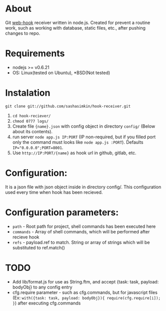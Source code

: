 About
===
Git [web-hook](https://help.github.com/articles/post-receive-hooks) receiver written in node.js.
Created for prevent a routine work, such as working with database, static files, etc., after pushing changes to repo.


Requirements
===
* nodejs >= v0.6.21
* OS: Linux(tested on Ubuntu), *BSD(Not tested)


Instalation
===
```
git clone git://github.com/sashasimkin/hook-receiver.git
```
1. `cd hook-reciever/`
2. `chmod 0777 logs/`
2. Create file `{name}.json` with config object in directory `config/` (Below about its contents).
3. run server `node app.js IP:PORT` (IP non-required, but if you filled port only the command must looks like `node app.js :PORT`). Defaults `IP="0.0.0.0";PORT=8001`.
4. Use `http://IP:PORT/{name}` as hook url in github, gitlab, etc.


Configuration:
===
It is a json file with json object inside in directory config/. This configuration used every time when hook has been recieved.


Configuration parameters:
===
* `path` - Root path for project, shell commands has been executed here
* `commands` - Array of shell commands, which will be performed after recieve hook
* `refs` - payload.ref to match. String or array of strings which will be substituted to ref.match()


TODO
===
* Add lib/format.js for use as String.ftm, and accept {task: task, payload: bodyObj} to any config entry
* cfg.require parameter - such as cfg.commands, but for javascript files 
(Ex: `with({task: task, payload: bodyObj}){ require(cfg.require[i]); }`) after executing cfg.commands
